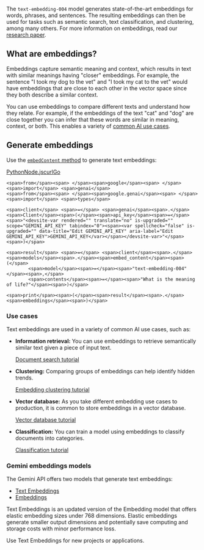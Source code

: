 The `text-embedding-004` model generates state-of-the-art embeddings for words, phrases, and sentences. The resulting embeddings can then be used for tasks such as semantic search, text classification, and clustering, among many others. For more information on embeddings, read our [research paper](https://deepmind.google/research/publications/85521/).

## What are embeddings?

Embeddings capture semantic meaning and context, which results in text with similar meanings having "closer" embeddings. For example, the sentence "I took my dog to the vet" and "I took my cat to the vet" would have embeddings that are close to each other in the vector space since they both describe a similar context.

You can use embeddings to compare different texts and understand how they relate. For example, if the embeddings of the text "cat" and "dog" are close together you can infer that these words are similar in meaning, context, or both. This enables a variety of [common AI use cases](https://ai.google.dev/gemini-api/docs/embeddings#use-cases).

## Generate embeddings

Use the [`embedContent` method](https://ai.google.dev/api/embeddings#method:-models.embedcontent) to generate text embeddings:

[Python](https://ai.google.dev/gemini-api/docs/embeddings#python)[Node.js](https://ai.google.dev/gemini-api/docs/embeddings#node.js)[curl](https://ai.google.dev/gemini-api/docs/embeddings#curl)[Go](https://ai.google.dev/gemini-api/docs/embeddings#go)

```
<span>from</span><span> </span><span>google</span><span> </span><span>import</span> <span>genai</span>
<span>from</span><span> </span><span>google.genai</span><span> </span><span>import</span> <span>types</span>

<span>client</span> <span>=</span> <span>genai</span><span>.</span><span>Client</span><span>(</span><span>api_key</span><span>=</span><span>"<devsite-var rendered="" translate="no" is-upgraded="" scope="GEMINI_API_KEY" tabindex="0"><span><var spellcheck="false" is-upgraded="" data-title="Edit GEMINI_API_KEY" aria-label="Edit GEMINI_API_KEY">GEMINI_API_KEY</var></span></devsite-var>"</span><span>)</span>

<span>result</span> <span>=</span> <span>client</span><span>.</span><span>models</span><span>.</span><span>embed_content</span><span>(</span>
        <span>model</span><span>=</span><span>"text-embedding-004"</span><span>,</span>
        <span>contents</span><span>=</span><span>"What is the meaning of life?"</span><span>)</span>

<span>print</span><span>(</span><span>result</span><span>.</span><span>embeddings</span><span>)</span>
```

### Use cases

Text embeddings are used in a variety of common AI use cases, such as:

-   **Information retrieval:** You can use embeddings to retrieve semantically similar text given a piece of input text.
    
    [Document search tutorial](https://github.com/google/generative-ai-docs/blob/main/site/en/gemini-api/tutorials/document_search.ipynb)
    
-   **Clustering:** Comparing groups of embeddings can help identify hidden trends.
    
    [Embedding clustering tutorial](https://github.com/google/generative-ai-docs/blob/main/site/en/gemini-api/tutorials/clustering_with_embeddings.ipynb)
    
-   **Vector database:** As you take different embedding use cases to production, it is common to store embeddings in a vector database.
    
    [Vector database tutorial](https://cloud.google.com/alloydb/docs/ai/work-with-embeddings)
    
-   **Classification:** You can train a model using embeddings to classify documents into categories.
    
    [Classification tutorial](https://github.com/google/generative-ai-docs/blob/main/site/en/gemini-api/tutorials/text_classifier_embeddings.ipynb)
    

### Gemini embeddings models

The Gemini API offers two models that generate text embeddings:

-   [Text Embeddings](https://ai.google.dev/gemini-api/docs/models/gemini#text-embedding)
-   [Embeddings](https://ai.google.dev/gemini-api/docs/models/gemini#embedding)

Text Embeddings is an updated version of the Embedding model that offers elastic embedding sizes under 768 dimensions. Elastic embeddings generate smaller output dimensions and potentially save computing and storage costs with minor performance loss.

Use Text Embeddings for new projects or applications.